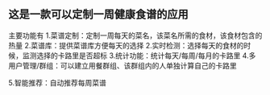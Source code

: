 

## 这是一款可以定制一周健康食谱的应用
主要功能有
1.菜谱定制：定制一周每天的菜名，该菜名所需的食材，该食材包含的热量
2.菜谱库：提供菜谱库方便每天的选择
2.实时检测：选择每天的食材的时候，监测选择的卡路里是否超标
3.统计功能：统计每天/每周/每月的卡路里
4.多用户管理/群组：可以建立用餐群组、该群组内的人单独计算自己的卡路里

5.智能推荐：自动推荐每周菜谱
